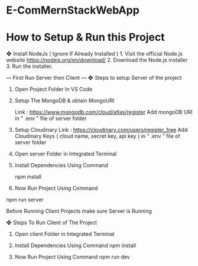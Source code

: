 # E-ComMernStackWebApp

# How to Setup & Run this Project

❖ Install NodeJs ( Ignore If Already Installed )
    1. Visit the official Node.js website https://nodejs.org/en/download/
    2. Download the Node.js installer
    3. Run the installer.

— First Run Server then Client —
❖ Steps to setup Server of the project

1. Open Project Folder In VS Code

2. Setup The MongoDB & obtain MongoURI

    Link : https://www.mongodb.com/cloud/atlas/register
    Add mongoDB URI in “ .env ” file of server folder

3. Setup Cloudinary
    Link : https://cloudinary.com/users/register_free
    Add Cloudinary Keys ( cloud name, secret key, api key ) in “ .env ” file of
    server folder

4. Open server Folder in Integrated Terminal

5. Install Dependencies Using Command

    npm install

6. Now Run Project Using Command

npm run server

Before Running Client Projects make sure Server is Running

❖ Steps To Run Client of The Project

1. Open client Folder in Integrated Terminal

2. Install Dependencies Using Command
    npm install

3. Now Run Project Using Command
    npm run dev
